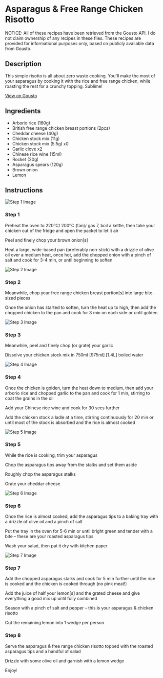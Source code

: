 # Asparagus & Free Range Chicken Risotto

NOTICE: All of these recipes have been retrieved from the Gousto API. I do not claim ownership of any recipes in these files. These recipes are provided for informational purposes only, based on publicly available data from Gousto.

## Description

This simple risotto is all about zero waste cooking. You'll make the most of your asparagus by cooking it with the rice and free range chicken, while roasting the rest for a crunchy topping. Sublime! 

[View on Gousto](https://www.gousto.co.uk/recipes/cookbook/asparagus-free-range-chicken-risotto)

## Ingredients

- Arborio rice (160g)
- British free range chicken breast portions (2pcs)
- Cheddar cheese (40g)
- Chicken stock mix (11g)
- Chicken stock mix (5.5g) x0
- Garlic clove x2
- Chinese rice wine (15ml)
- Rocket (20g)
- Asparagus spears (120g)
- Brown onion
- Lemon

## Instructions

![Step 1 Image](https://production-media.gousto.co.uk/cms/recipe-step-image/step-1-1709645476873-x200.jpg)

### Step 1

Preheat the oven to 220°C/ 200°C (fan)/ gas 7, boil a kettle, then take your chicken out of the fridge and open the packet to let it air

Peel and finely chop your brown onion[s]

Heat a large, wide-based pan (preferably non-stick) with a drizzle of olive oil over a medium heat, once hot, add the chopped onion with a pinch of salt and cook for 3-4 min, or until beginning to soften

![Step 2 Image](https://production-media.gousto.co.uk/cms/recipe-step-image/step-2-1709645480133-x200.jpg)

### Step 2

Meanwhile, chop your free range chicken breast portion[s] into large bite-sized pieces

Once the onion has started to soften, turn the heat up to high, then add the chopped chicken to the pan and cook for 3 min on each side or until golden

![Step 3 Image](https://production-media.gousto.co.uk/cms/recipe-step-image/step-3-1709645484407-x200.jpg)

### Step 3

Meanwhile, peel and finely chop (or grate) your garlic

Dissolve your chicken stock mix in 750ml<span class="text-purple"> [975ml]</span> <span class="text-danger">[1.4L] </span>boiled water

![Step 4 Image](https://production-media.gousto.co.uk/cms/recipe-step-image/step-4-1709645487507-x200.jpg)

### Step 4

Once the chicken is golden, turn the heat down to medium, then add your arborio rice and chopped garlic to the pan and cook for 1 min, stirring to coat the grains in the oil

Add your Chinese rice wine and cook for 30 secs further

Add the chicken stock a ladle at a time, stirring continuously for 20 min or until most of the stock is absorbed and the rice is almost cooked

![Step 5 Image](https://production-media.gousto.co.uk/cms/recipe-step-image/step-5-1709645491218-x200.jpg)

### Step 5

While the rice is cooking, trim your asparagus

Chop the asparagus tips away from the stalks and set them aside

Roughly chop the asparagus stalks

Grate your cheddar cheese

![Step 6 Image](https://production-media.gousto.co.uk/cms/recipe-step-image/step-6-1709645495100-x200.jpg)

### Step 6

Once the rice is almost cooked, add the asparagus tips to a baking tray with a drizzle of olive oil and a pinch of salt

Put the tray in the oven for 5-6 min or until bright green and tender with a bite – these are your roasted asparagus tips

Wash your salad, then pat it dry with kitchen paper

![Step 7 Image](https://production-media.gousto.co.uk/cms/recipe-step-image/step-7-1709645497997-x200.jpg)

### Step 7

Add the chopped asparagus stalks and cook for 5 min further until the rice is cooked and the chicken is cooked through (no pink meat!)

Add the juice of half your lemon[s] and the grated cheese and give everything a good mix up until fully combined

Season with a pinch of salt and pepper – this is your asparagus & chicken risotto

Cut the remaining lemon into 1 wedge per person

### Step 8

Serve the asparagus & free range chicken risotto topped with the roasted asparagus tips and a handful of salad

Drizzle with some olive oil and garnish with a lemon wedge

Enjoy!

